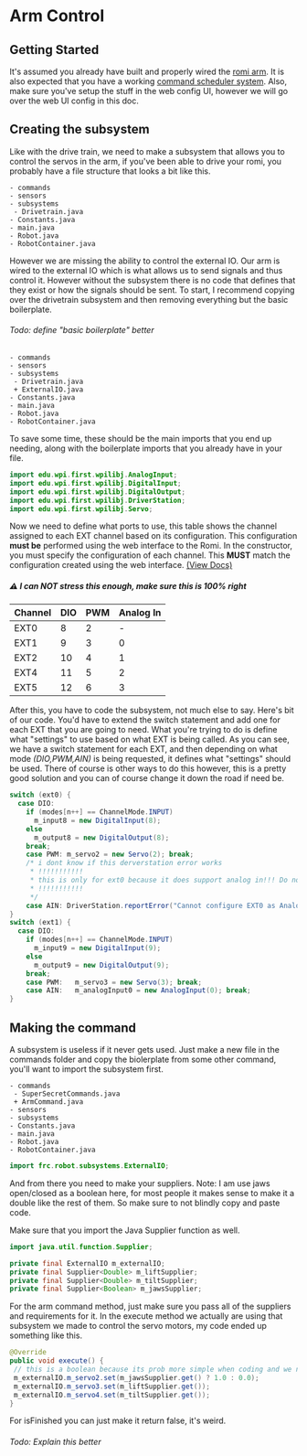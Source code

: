 # Arm Control

## Getting Started

It's assumed you already have built and properly wired the [romi arm](https://www.pololu.com/docs/0J76/1). It is also expected that you have a working [command scheduler system](https://github.com/camden-git/romi-docs/blob/main/command-scheduler.md). Also, make sure you've setup the stuff in the web config UI, however we will go over the web UI config in this doc.

## Creating the subsystem

Like with the drive train, we need to make a subsystem that allows you to control the servos in the arm, if you've been able to drive your romi, you probably have a file structure that looks a bit like this.

```
- commands
- sensors
- subsystems
 - Drivetrain.java
- Constants.java
- main.java
- Robot.java
- RobotContainer.java
```

However we are missing the ability to control the external IO. Our arm is wired to the external IO which is what allows us to send signals and thus control it. However without the subsystem there is no code that defines that they exist or how the signals should be sent. To start, I recommend copying over the drivetrain subsystem and then removing everything but the basic boilerplate.

###### *Todo: define "basic boilerplate" better*

```
- commands
- sensors
- subsystems
 - Drivetrain.java
 + ExternalIO.java
- Constants.java
- main.java
- Robot.java
- RobotContainer.java
```

To save some time, these should be the main imports that you end up needing, along with the boilerplate imports that you already have in your file.

```java
import edu.wpi.first.wpilibj.AnalogInput;
import edu.wpi.first.wpilibj.DigitalInput;
import edu.wpi.first.wpilibj.DigitalOutput;
import edu.wpi.first.wpilibj.DriverStation;
import edu.wpi.first.wpilibj.Servo;
```

Now we need to define what ports to use, this table shows the channel assigned to each EXT channel based on its configuration. This configuration **must be** performed using the web interface to the Romi. In the constructor, you must specify the configuration of each channel. This **MUST** match the configuration created using the web interface. [(View Docs)](https://docs.wpilib.org/en/stable/docs/romi-robot/web-ui.html)

##### ⚠️ I can NOT stress this enough, make sure this is 100% right

|Channel|DIO| PWM |Analog In|
|--|--|--|--|
| EXT0 |8|2|-|
|EXT1|9|3|0|
|EXT2|10|4|1|
|EXT4|11|5|2|
|EXT5|12|6|3|

After this, you have to code the subsystem, not much else to say. Here's bit of our code. You'd have to extend the switch statement and add one for each EXT that you are going to need. What you're trying to do is define what "settings" to use based on what EXT is being called. As you can see, we have a switch statement for each EXT, and then depending on what mode *(DIO,PWM,AIN)* is being requested, it defines what "settings" should be used. There of course is other ways to do this however, this is a pretty good solution and you can of course change it down the road if need be.

```java
switch (ext0) {
  case DIO:
    if (modes[n++] == ChannelMode.INPUT)
      m_input8 = new DigitalInput(8);
    else
      m_output8 = new DigitalOutput(8);
    break;
    case PWM: m_servo2 = new Servo(2); break;
    /* i dont know if this derverstation error works 
     * !!!!!!!!!!!
     * this is only for ext0 because it does support analog in!!! Do not do this anywhere else!!!
     * !!!!!!!!!!!
     */
    case AIN: DriverStation.reportError("Cannot configure EXT0 as Analog Input", true); break;
}
switch (ext1) {
  case DIO:
    if (modes[n++] == ChannelMode.INPUT)
      m_input9 = new DigitalInput(9);
    else
      m_output9 = new DigitalOutput(9);
    break;
    case PWM:   m_servo3 = new Servo(3); break;
    case AIN:   m_analogInput0 = new AnalogInput(0); break;
}
```

## Making the command

A subsystem is useless if it never gets used. Just make a new file in the commands folder and copy the biolerplate from some other command, you'll want to import the subsystem first.

```
- commands
 - SuperSecretCommands.java
 + ArmCommand.java
- sensors
- subsystems
- Constants.java
- main.java
- Robot.java
- RobotContainer.java
```

```java
import frc.robot.subsystems.ExternalIO;
```

And from there you need to make your suppliers. Note: I am use jaws open/closed as a boolean here, for most people it makes sense to make it a double like the rest of them. So make sure to not blindly copy and paste code.

Make sure that you import the Java Supplier function as well.

```java
import java.util.function.Supplier;
```

```java
private final ExternalIO m_externalIO;
private final Supplier<Double> m_liftSupplier;
private final Supplier<Double> m_tiltSupplier;
private final Supplier<Boolean> m_jawsSupplier;
```

For the arm command method, just make sure you pass all of the suppliers and requirements for it. In the execute method we actually are using that subsystem we made to control the servo motors, my code ended up something like this.

```java
@Override
public void execute() {
 // this is a boolean because its prob more simple when coding and we never need to have it half open or smth
 m_externalIO.m_servo2.set(m_jawsSupplier.get() ? 1.0 : 0.0);
 m_externalIO.m_servo3.set(m_liftSupplier.get());
 m_externalIO.m_servo4.set(m_tiltSupplier.get());
}
```

For isFinished you can just make it return false, it's weird.

###### *Todo: Explain this better*
